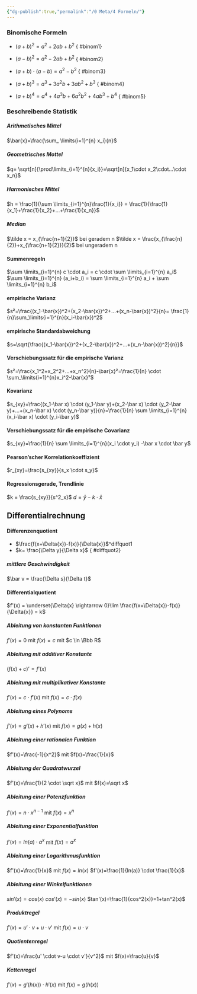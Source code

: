 ```yaml
---
{"dg-publish":true,"permalink":"/0 Meta/4 Formeln/"}
---
```


### Binomische Formeln
- $(a+b)^2=a^2+2ab+b^2$
{ #binom1}

- $(a-b)^2=a^2-2ab+b^2$
{ #binom2}

- $(a+b) \cdot (a-b)=a^2-b^2$
{ #binom3}

- $(a+b)^3=a^3+3a^2b+3ab^2+b^3$
{ #binom4}

- $(a+b)^4=a^4+4a^3b+6a^2b^2+4ab^3+b^4$
{ #binom5}

### Beschreibende Statistik
##### Arithmetisches Mittel
$\bar{x}=\frac{\sum_ \limits{i=1}^{n} x_i}{n}$
##### Geometrisches Mottel
$q= \sqrt[n]{\prod\limits_{i=1}^{n}{x_i}}=\sqrt[n]{x_1\cdot x_2\cdot...\cdot x_n}$
##### Harmonisches Mittel
$h = \frac{1}{\sum \limits_{i=1}^{n}\frac{1}{x_i}} = \frac{1}{\frac{1}{x_1}+\frac{1}{x_2}+...+\frac{1}{x_n}}$
##### Median
$\tilde x = x_{\frac{n+1}{2}}$ bei geradem n
$\tilde x = \frac{x_{\frac{n}{2}}+x_{\frac{n+1}{2}}}{2}$ bei ungeradem n
#### Summenregeln
$\sum \limits_{i=1}^{n} c \cdot a_i = c \cdot \sum \limits_{i=1}^{n} a_i$
$\sum \limits_{i=1}^{n} (a_i+b_i) = \sum \limits_{i=1}^{n} a_i + \sum \limits_{i=1}^{n} b_i$

#### empirische Varianz
$s²=\frac{(x_1-\bar{x})^2+(x_2-\bar{x})^2+...+(x_n-\bar{x})^2}{n}= \frac{1}{n}\sum_\limits{i=1}^{n}(x_i-\bar{x})^2$ 
#### empirische Standardabweichung
$s=\sqrt{\frac{(x_1-\bar{x})^2+(x_2-\bar{x})^2+...+(x_n-\bar{x})^2}{n}}$
#### Verschiebungssatz für die empirische Varianz
$s²=\frac{x_1^2+x_2^2+...+x_n^2}{n}-\bar{x}²=\frac{1}{n} \cdot \sum_\limits{i=1}^{n}x_i^2-\bar{x}²$
#### Kovarianz
$s_{xy}=\frac{(x_1-\bar x) \cdot (y_1-\bar y)+(x_2-\bar x) \cdot (y_2-\bar y)+...+(x_n-\bar x) \cdot (y_n-\bar y)}{n}=\frac{1}{n} \sum \limits_{i=1}^{n}(x_i-\bar x) \cdot (y_i-\bar y)$
#### Verschiebungssatz für die empirische Covarianz
$s_{xy}=\frac{1}{n} \sum \limits_{i=1}^{n}(x_i \cdot y_i) -\bar x \cdot \bar y$
#### Pearson’scher Korrelationkoeffizient
$r_{xy}=\frac{s_{xy}}{s_x \cdot s_y}$
#### Regressionsgerade, Trendlinie
$k = \frac{s_{xy}}{s^2_x}$
$d = \bar y - k \cdot \bar x$
## Differentialrechnung
#### Differenzenquotient
* $\frac{f(x+\Delta{x})-f(x)}{\Delta{x}}$^diffquot1
* $k= \frac{\Delta y}{\Delta x}$
{ #diffquot2}

##### mittlere Geschwindigkeit
$\bar v = \frac{\Delta s}{\Delta t}$ 
#### Differentialquotient
$f'(x) = \underset{\Delta{x} \rightarrow 0}\lim \frac{f(x+\Delta{x})-f(x)}{\Delta{x}} = k$
##### Ableitung von konstanten Funktionen
$f'(x)=0$ mit $f(x) = c$ mit $c \in \Bbb R$
##### Ableitung mit additiver Konstante
$(f(x) + c)’   = f’(x)$
##### Ableitung mit multiplikativer Konstante
$f'(x)=c \cdot f'(x)$ mit $f(x) = c \cdot f(x)$
##### Ableitung eines Polynoms
$f'(x) = g'(x)+h'(x)$ mit $f(x)=g(x)+h(x)$
##### Ableitung einer rationalen Funktion
$f'(x)=\frac{-1}{x^2}$ mit $f(x)=\frac{1}{x}$
##### Ableitung der Quadratwurzel
$f'(x)=\frac{1}{2 \cdot \sqrt x}$ mit $f(x)=\sqrt x$
##### Ableitung einer Potenzfunktion
$f'(x)=n \cdot x^{n-1}$ mit $f(x)=x^n$
##### Ableitung einer Exponentialfunktion
$f'(x)=ln(a) \cdot a^x$ mit $f(x)=a^x$
##### Ableitung einer Logarithmusfunktion
$f'(x)=\frac{1}{x}$ mit $f(x)=ln(x)$
$f'(x)=\frac{1}{ln(a)} \cdot \frac{1}{x}$
##### Ableitung einer Winkelfunktionen
$sin'(x)=cos(x)$
$cos'(x)=-sin(x)$
$tan'(x)=\frac{1}{cos^2(x)}=1+tan^2(x)$
##### Produktregel 
$f'(x)=u' \cdot v+u \cdot v'$ mit $f(x)=u \cdot v$
##### Quotientenregel 
$f'(x)=\frac{u' \cdot v-u \cdot v'}{v^2}$ mit $f(x)=\frac{u}{v}$
##### Kettenregel
$f'(x)=g'(h(x)) \cdot h'(x)$ mit $f(x)=g(h(x))$
